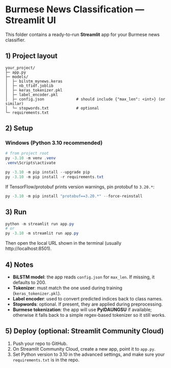 # Burmese News Classification — Streamlit UI

This folder contains a ready-to-run **Streamlit** app for your Burmese news classifier.

## 1) Project layout

```
your_project/
├─ app.py
├─ models/
│  ├─ bilstm_mynews.keras
│  ├─ nb_tfidf.joblib
│  ├─ keras_tokenizer.pkl
│  ├─ label_encoder.pkl
│  ├─ config.json              # should include {"max_len": <int>} (or similar)
│  └─ stopwords.txt            # optional
└─ requirements.txt
```

## 2) Setup

### Windows (Python 3.10 recommended)

```powershell
# from project root
py -3.10 -m venv .venv
.venv\Scripts\activate

py -3.10 -m pip install --upgrade pip
py -3.10 -m pip install -r requirements.txt
```

If TensorFlow/protobuf prints version warnings, pin protobuf to `3.20.*`:

```powershell
py -3.10 -m pip install "protobuf==3.20.*" --force-reinstall
```

## 3) Run

```powershell
python -m streamlit run app.py
# or
py -3.10 -m streamlit run app.py
```

Then open the local URL shown in the terminal (usually http://localhost:8501).

## 4) Notes

- **BiLSTM model**: the app reads `config.json` for `max_len`. If missing, it defaults to 200.
- **Tokenizer**: must match the one used during training (`keras_tokenizer.pkl`).
- **Label encoder**: used to convert predicted indices back to class names.
- **Stopwords**: optional. If present, they are applied during preprocessing.
- **Burmese tokenization**: the app will use **PyIDAUNGSU** if available; otherwise it falls back
  to a simple regex-based tokenizer so it still works.

## 5) Deploy (optional: Streamlit Community Cloud)

1. Push your repo to GitHub.
2. On Streamlit Community Cloud, create a new app, point it to `app.py`.
3. Set Python version to 3.10 in the advanced settings, and make sure your `requirements.txt` is in the repo.